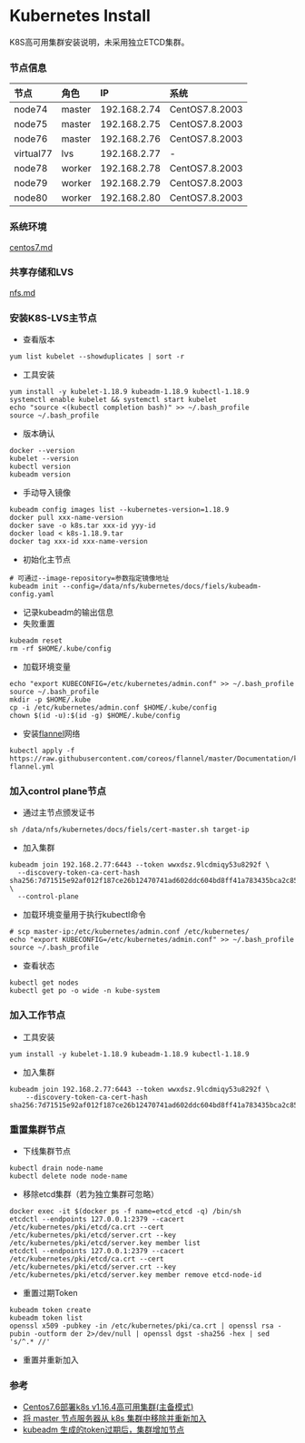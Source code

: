 # Kubernetes Install
K8S高可用集群安装说明，未采用独立ETCD集群。

### 节点信息
| 节点 | 角色 | IP | 系统 |
| :----- | :----- | :----- | :----- |
| node74 | master | 192.168.2.74 | CentOS7.8.2003 |
| node75 | master | 192.168.2.75 | CentOS7.8.2003 |
| node76 | master | 192.168.2.76 | CentOS7.8.2003 |
| virtual77 | lvs | 192.168.2.77 | - |
| node78 | worker | 192.168.2.78 | CentOS7.8.2003 |
| node79 | worker | 192.168.2.79 | CentOS7.8.2003 |
| node80 | worker | 192.168.2.80 | CentOS7.8.2003 |

### 系统环境
[centos7.md](./centos7.md)

### 共享存储和LVS
[nfs.md](./nfs.md)

### 安装K8S-LVS主节点
- 查看版本
```
yum list kubelet --showduplicates | sort -r
```
- 工具安装
```
yum install -y kubelet-1.18.9 kubeadm-1.18.9 kubectl-1.18.9
systemctl enable kubelet && systemctl start kubelet
echo "source <(kubectl completion bash)" >> ~/.bash_profile
source ~/.bash_profile
```
- 版本确认
```
docker --version
kubelet --version
kubectl version
kubeadm version
```
- 手动导入镜像
```
kubeadm config images list --kubernetes-version=1.18.9
docker pull xxx-name-version
docker save -o k8s.tar xxx-id yyy-id
docker load < k8s-1.18.9.tar
docker tag xxx-id xxx-name-version
```
- 初始化主节点
```
# 可通过--image-repository=参数指定镜像地址
kubeadm init --config=/data/nfs/kubernetes/docs/fiels/kubeadm-config.yaml
```
- 记录kubeadm的输出信息
- 失败重置
```
kubeadm reset
rm -rf $HOME/.kube/config
```
- 加载环境变量
```
echo "export KUBECONFIG=/etc/kubernetes/admin.conf" >> ~/.bash_profile
source ~/.bash_profile
mkdir -p $HOME/.kube
cp -i /etc/kubernetes/admin.conf $HOME/.kube/config
chown $(id -u):$(id -g) $HOME/.kube/config
```
- 安装[flannel](https://github.com/coreos/flannel/)网络
```
kubectl apply -f https://raw.githubusercontent.com/coreos/flannel/master/Documentation/kube-flannel.yml
```

### 加入control plane节点
- 通过主节点颁发证书
```
sh /data/nfs/kubernetes/docs/fiels/cert-master.sh target-ip
```
- 加入集群
```
kubeadm join 192.168.2.77:6443 --token wwxdsz.9lcdmiqy53u8292f \
  --discovery-token-ca-cert-hash sha256:7d71515e92af012f187ce26b12470741ad602ddc604bd8ff41a783435bca2c85 \
  --control-plane 
```
- 加载环境变量用于执行kubectl命令
```
# scp master-ip:/etc/kubernetes/admin.conf /etc/kubernetes/
echo "export KUBECONFIG=/etc/kubernetes/admin.conf" >> ~/.bash_profile
source ~/.bash_profile
```
- 查看状态
```
kubectl get nodes
kubectl get po -o wide -n kube-system
```

### 加入工作节点
- 工具安装
```
yum install -y kubelet-1.18.9 kubeadm-1.18.9 kubectl-1.18.9
```
- 加入集群
```
kubeadm join 192.168.2.77:6443 --token wwxdsz.9lcdmiqy53u8292f \
    --discovery-token-ca-cert-hash sha256:7d71515e92af012f187ce26b12470741ad602ddc604bd8ff41a783435bca2c85
```

### 重置集群节点
- 下线集群节点
```
kubectl drain node-name
kubectl delete node node-name
```
- 移除etcd集群（若为独立集群可忽略）
```
docker exec -it $(docker ps -f name=etcd_etcd -q) /bin/sh
etcdctl --endpoints 127.0.0.1:2379 --cacert /etc/kubernetes/pki/etcd/ca.crt --cert /etc/kubernetes/pki/etcd/server.crt --key /etc/kubernetes/pki/etcd/server.key member list
etcdctl --endpoints 127.0.0.1:2379 --cacert /etc/kubernetes/pki/etcd/ca.crt --cert /etc/kubernetes/pki/etcd/server.crt --key /etc/kubernetes/pki/etcd/server.key member remove etcd-node-id
```
- 重置过期Token
```
kubeadm token create
kubeadm token list
openssl x509 -pubkey -in /etc/kubernetes/pki/ca.crt | openssl rsa -pubin -outform der 2>/dev/null | openssl dgst -sha256 -hex | sed 's/^.* //'
```
- 重置并重新加入

### 参考
- [Centos7.6部署k8s v1.16.4高可用集群(主备模式)](https://www.kubernetes.org.cn/6632.html)
- [将 master 节点服务器从 k8s 集群中移除并重新加入](https://www.cnblogs.com/dudu/p/12173867.html)
- [kubeadm 生成的token过期后，集群增加节点](https://blog.csdn.net/mailjoin/article/details/79686934)
